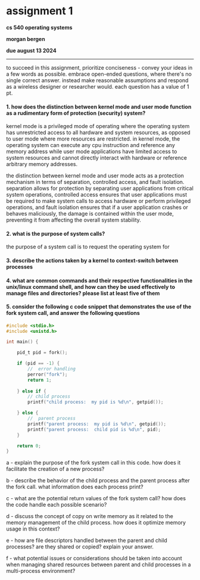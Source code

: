 #  assignment 1

**cs 540 operating systems**

**morgan bergen**

**due  august 13 2024**

----

to succeed in this assignment, prioritize conciseness - convey your ideas in a few words as possible.  embrace open-ended questions, where there's no single correct answer.  instead make reasonable assumptions and respond as a wireless designer or researcher would.  each question has a value of 1 pt.

####  1.  how does the distinction between kernel mode and user mode function as a rudimentary form of protection (security) system?

kernel mode is a privileged mode of operating where the operating system has unrestricted access to all hardware and system resources, as opposed to user mode where more resources are restricted.  in kernel mode, the operating system can execute any cpu instruction and reference any memory address while user mode applications have limited access to system resources and cannot directly interact with hardware or reference arbitrary memory addresses.  

the distinction between kernel mode and user mode acts as a protection mechanism 
in terms of separation, controlled access, and fault isolation.  separation allows for protection by separating user applications from critical system operations, controlled access ensures that user applications must be required to make system calls to access hardware or perform privileged operations, and fault isolation ensures that if a user application crashes or behaves maliciously, the damage is contained within the user mode, preventing it from affecting the overall system stability.

####  2.  what is the purpose of system calls?

the purpose of a system call is to request the operating system for 

####  3.  describe the actions taken by a kernel to context-switch between processes

####  4.  what are common commands and their respective functionalities in the unix/linux command shell, and how can they be used effectively to manage files and directories?  please list at least five of them 

####  5.  consider the following c code snippet that demonstrates the use of the fork system call, and answer the following questions

```c
#include <stdio.h>
#include <unistd.h>

int main() {

    pid_t pid = fork();

    if (pid == -1) {
        //  error handling
        perror("fork");
        return 1;
        
    } else if {
        // child process
        printf("child process:  my pid is %d\n", getpid());

    } else {
        //  parent process
        printf("parent process:  my pid is %d\n", getpid());
        printf("parent process:  child pid is %d\n", pid);
    }

    return 0;
}
```

a -  explain the purpose of the fork system call in this code.  how does it facilitate the creation of a new process?

b -  describe the behavior of the child process and the parent process after the fork call.  what information does each process print?

c -  what are the potential return values of the fork system call?  how does the code handle each possible scenario?

d -  discuss the concept of copy on write memory as it related to the memory management of the child process.  how does it optimize memory usage in this context?

e -  how are file descriptors handled between the parent and child processes?  are they shared or copied?  explain your answer.

f -  what potential issues or considerations should be taken into account when managing shared resources between parent and child processes in a multi-process environment?
